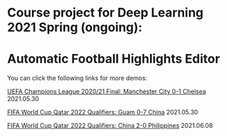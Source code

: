 # Course project for Deep Learning 2021 Spring (ongoing):
# Automatic Football Highlights Editor 

You can click the following links for more demos:

[UEFA Champions League 2020/21 Final: Manchester City 0-1 Chelsea](https://cloud.tsinghua.edu.cn/d/188b7378997f453aa152/files/?p=%2FUEFA_Champions_League_final.mp4) 2021.05.30

[FIFA World Cup Qatar 2022 Qualifiers: Guam 0-7 China](https://cloud.tsinghua.edu.cn/d/188b7378997f453aa152/files/?p=%2FGuam_vs_China_2021-05-30.mp4) 2021.05.30

[FIFA World Cup Qatar 2022 Qualifiers: China 2-0 Philippines](https://cloud.tsinghua.edu.cn/d/188b7378997f453aa152/files/?p=%2FChina_vs_Philippines_2021-06-08.mp4) 2021.06.08
